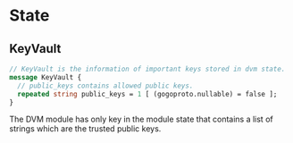 # **State**

## **KeyVault**

```proto
// KeyVault is the information of important keys stored in dvm state.
message KeyVault {
  // public_keys contains allowed public keys.
  repeated string public_keys = 1 [ (gogoproto.nullable) = false ];
}
```

The DVM module has only key in the module state that contains a list of strings which are the trusted public keys.
